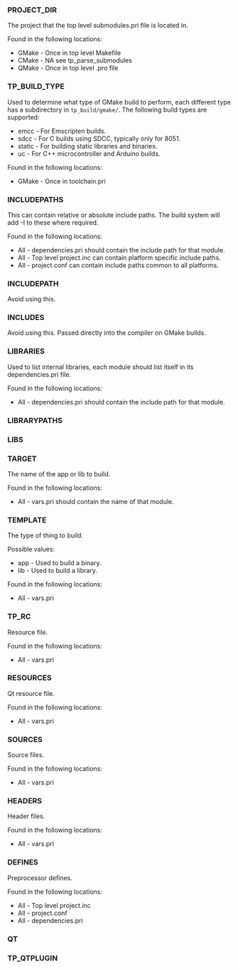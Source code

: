
### PROJECT_DIR
The project that the top level submodules.pri file is located in.

Found in the following locations:
* GMake - Once in top level Makefile
* CMake - NA see tp_parse_submodules
* QMake - Once in top level .pro file

### TP_BUILD_TYPE
Used to determine what type of GMake build to perform, each different type has a subdirectory in 
```tp_build/gmake/```. The following build types are supported:
* emcc - For Emscripten builds.
* sdcc - For C builds using SDCC, typically only for 8051.
* static - For building static libraries and binaries.
* uc - For C++ microcontroller and Arduino builds.

Found in the following locations:
* GMake - Once in toolchain.pri

### INCLUDEPATHS
This can contain relative or absolute include paths. The build system will add -I to these where 
required.

Found in the following locations:
* All - dependencies.pri should contain the include path for that module.
* All - Top level project.inc can contain platform specific include paths.
* All - project.conf can contain include paths common to all platforms.

### INCLUDEPATH
Avoid using this.

### INCLUDES
Avoid using this. Passed directly into the compiler on GMake builds.

### LIBRARIES
Used to list internal libraries, each module should list itself in its dependencies.pri file.

Found in the following locations:
* All - dependencies.pri should contain the include path for that module.

### LIBRARYPATHS

### LIBS

### TARGET
The name of the app or lib to build.

Found in the following locations:
* All - vars.pri should contain the name of that module.

### TEMPLATE 
The type of thing to build.

Possible values:
* app - Used to build a binary.
* lib - Used to build a library.

Found in the following locations:
* All - vars.pri

### TP_RC
Resource file.

Found in the following locations:
* All - vars.pri

### RESOURCES
Qt resource file.

Found in the following locations:
* All - vars.pri

### SOURCES 
Source files.

Found in the following locations:
* All - vars.pri

### HEADERS
Header files.

Found in the following locations:
* All - vars.pri

### DEFINES
Preprocessor defines.

Found in the following locations:
* All - Top level project.inc
* All - project.conf
* All - dependencies.pri

### QT

### TP_QTPLUGIN
